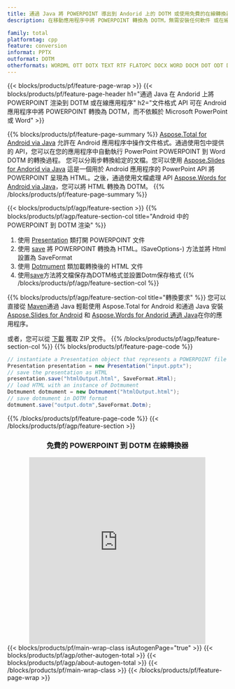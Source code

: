 ```yaml
---
title: 通過 Java 將 POWERPOINT 導出到 Andorid 上的 DOTM 或使用免費的在線轉換器
description: 在移動應用程序中將 POWERPOINT 轉換為 DOTM，無需安裝任何軟件 或在線。在集成代碼之前快速測試免費的 CSV 到 DOC 在線轉換器。

family: total
platformtag: cpp
feature: conversion
informat: PPTX
outformat: DOTM
otherformats: WORDML OTT DOTX TEXT RTF FLATOPC DOCX WORD DOCM DOT ODT DOC
---
```

{{< blocks/products/pf/feature-page-wrap >}}
{{< blocks/products/pf/feature-page-header h1="通過 Java 在 Andorid 上將 POWERPOINT 渲染到 DOTM 或在線應用程序" h2="文件格式 API 可在 Android 應用程序中將 POWERPOINT 轉換為 DOTM，而不依賴於 Microsoft PowerPoint 或 Word" >}}

{{% blocks/products/pf/feature-page-summary %}}
[Aspose.Total for Android via Java](https://products.aspose.com/total/android-java/) 允許在 Android 應用程序中操作文件格式。通過使用包中提供的 API，您可以在您的應用程序中自動執行 PowerPoint POWERPOINT 到 Word DOTM 的轉換過程。
您可以分兩步轉換給定的文檔。您可以使用 [Aspose.Slides for Andorid via Java](https://products.aspose.com/slides/android-java/) 這是一個用於 Android 應用程序的 PowerPoint API 將 POWERPOINT 呈現為 HTML。之後，通過使用文檔處理 API [Aspose.Words for Android via Java](https://products.aspose.com/words/android-java/)，您可以將 HTML 轉換為 DOTM。 
{{% /blocks/products/pf/feature-page-summary  %}}

{{< blocks/products/pf/agp/feature-section >}}
{{% blocks/products/pf/agp/feature-section-col title="Android 中的 POWERPOINT 到 DOTM 渲染" %}}
1. 使用 [Presentation](https://reference.aspose.com/slides/java/com.aspose.slides/Presentation) 類打開 POWERPOINT 文件
2. 使用 [save](https://reference.aspose.com/slides/java/com.aspose.slides/Presentation#save-java.lang.String-int-com.aspose.slides) 將 POWERPOINT 轉換為 HTML。ISaveOptions-) 方法並將 Html 設置為 SaveFormat
3. 使用 [Dotmument](https://reference.aspose.com/words/java/com.aspose.words/Dotmument) 類加載轉換後的 HTML 文件
4. 使用[save](https://reference.aspose.com/words/java/com.aspose.words/Dotmument#save(java.lang.String,int))方法將文檔保存為DOTM格式並設置Dotm保存格式
{{% /blocks/products/pf/agp/feature-section-col %}}

{{% blocks/products/pf/agp/feature-section-col title="轉換要求" %}}
您可以直接從 [Maven](https://releases.aspose.com/total/java/)通過 Java 輕鬆使用 Aspose.Total for Android 和通過 Java 安裝 [Aspose.Slides for Android](https://dotms.aspose.com/slides/androidjava/install-aspose-slides-for-android-via-java/) 和 [Aspose.Words for Andorid 通過 Java](https://dotms.aspose.com/words/java/install-aspose-words-for-android-via-java/#install-asposewords-for-android-via-java-from-maven-repository)在你的應用程序。

或者，您可以從 [下載](https://releases.aspose.com/total/androidjava) 獲取 ZIP 文件。
{{% /blocks/products/pf/agp/feature-section-col %}}
{{% blocks/products/pf/feature-page-code %}}
```cs
// instantiate a Presentation object that represents a POWERPOINT file
Presentation presentation = new Presentation("input.pptx");
// save the presentation as HTML
presentation.save("htmlOutput.html", SaveFormat.Html);
// load HTML with an instance of Dotmument
Dotmument dotmument = new Dotmument("htmlOutput.html");
// save dotmument in DOTM format
dotmument.save("output.dotm",SaveFormat.Dotm);   
```

{{% /blocks/products/pf/feature-page-code %}}
{{< /blocks/products/pf/agp/feature-section >}}

<div class="container-fluid agp-content bg-white aboutfile box-1 vh100 section nopbtm">
<div class=container>
<div class=row>
<div class="demobox tc col-md-12 padding-0" align="center">

<h3>免費的 POWERPOINT 到 DOTM 在線轉換器</h3>

<iframe style="border: none; height: 426px;" scrolling="no" src="https://total-conversion-app-65z5r2lp.qa.k8s.dynabic.com/?to=dotm&from=pptx" id="child-iframe" width="80%"></iframe>

</div></div>
</div></div>
{{< blocks/products/pf/main-wrap-class isAutogenPage="true" >}}
{{< blocks/products/pf/agp/other-autogen-total >}}
{{< blocks/products/pf/agp/about-autogen-total >}}
{{< /blocks/products/pf/main-wrap-class >}}
{{< /blocks/products/pf/feature-page-wrap >}}